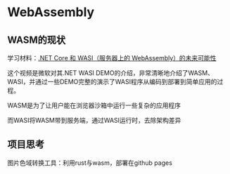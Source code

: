 # WebAssembly

## WASM的现状

学习材料：[.NET Core 和 WASI（服务器上的 WebAssembly）的未来可能性](https://www.bilibili.com/video/BV1vr4y1x7a8)

这个视频是微软对其.NET WASI DEMO的介绍，非常清晰地介绍了WASM、WASI，并通过一些DEMO完整的演示了WASI程序从编码到部署到简单应用的过程。

WASM是为了让用户能在浏览器沙箱中运行一些复杂的应用程序

而WASI将WASM带到服务端，通过WASI运行时，去除架构差异


## 项目思考

图片色域转换工具：利用rust与wasm，部署在github pages